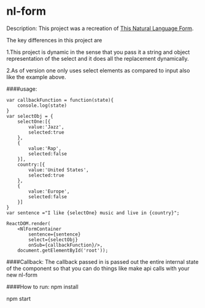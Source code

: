 nl-form
==========
Description: This project was a recreation of  [This Natural Language Form](http://tympanus.net/codrops/2013/05/21/natural-language-form-with-custom-input-elements/).

The key differences in this project are
	
1.This project is dynamic in the sense that you pass it a string and object representation of the select and it does all the replacement dynamically.

2.As of version one only uses select elements as compared to input also like the example above.


####usage:
```
var callbackFunction = function(state){
	console.log(state)
}
var selectObj = {
	selectOne:[{
		value:'Jazz',
		selected:true
	},
	{
		value:'Rap',
		selected:false
	}],
	country:[{
		value:'United States',
		selected:true
	},
	{
		value:'Europe',
		selected:false
	}]
}
var sentence ="I like {selectOne} music and live in {country}"; 

ReactDOM.render(
	<NlFormContainer 
		sentence={sentence} 
		select={selectObj}  
		onSub={callbackFunction}/>,
	document.getElementById('root'));
```

####Callback: 
The callback passed in is passed out the entire internal state of the component so that you can do things like make api calls with your new nl-form

####How to run:
npm install

npm start
